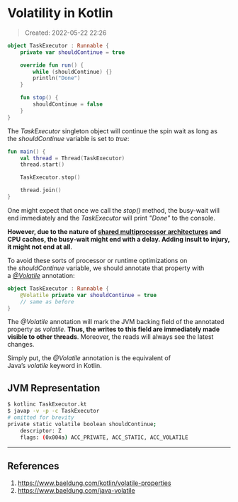 # Volatility in Kotlin
> Created: 2022-05-22 22:26

```kotlin
object TaskExecutor : Runnable {
    private var shouldContinue = true

    override fun run() {
        while (shouldContinue) {}
        println("Done")
    }

    fun stop() {
        shouldContinue = false
    }
}
```

The _TaskExecutor_ singleton object will continue the spin wait as long as the _shouldContinue_ variable is set to _true_:

```kotlin
fun main() {
    val thread = Thread(TaskExecutor)
    thread.start()

    TaskExecutor.stop()

    thread.join()
}
```

One might expect that once we call the _stop()_ method, the busy-wait will end immediately and the _TaskExecutor_ will print _"Done"_ to the console.

**However, due to the nature of [shared multiprocessor architectures](https://www.baeldung.com/java-volatile#shared-multiprocessor-architecture) and CPU caches, the busy-wait might end with a delay. Adding insult to injury, it might not end at all**.

To avoid these sorts of processor or runtime optimizations on the _shouldContinue_ variable, we should annotate that property with a _[@Volatile](https://kotlinlang.org/api/latest/jvm/stdlib/kotlin.jvm/-volatile/)_ annotation:

```kotlin
object TaskExecutor : Runnable {
    @Volatile private var shouldContinue = true
    // same as before
}
```

The _@Volatile_ annotation will mark the JVM backing field of the annotated property as _volatile_. **Thus, the writes to this field are immediately made visible to other threads**. Moreover, the reads will always see the latest changes.

Simply put, the _@Volatile_ annotation is the equivalent of Java’s _volatile_ keyword in Kotlin.

## JVM Representation

```bash
$ kotlinc TaskExecutor.kt
$ javap -v -p -c TaskExecutor
# omitted for brevity
private static volatile boolean shouldContinue;
    descriptor: Z
    flags: (0x004a) ACC_PRIVATE, ACC_STATIC, ACC_VOLATILE
```

----

## References
1. https://www.baeldung.com/kotlin/volatile-properties
2. https://www.baeldung.com/java-volatile